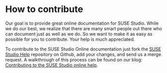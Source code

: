 # How to contribute

Our goal is to provide great online documentation for SUSE Studio. While
we do our best, we realize that there are many smart people out there
who can document just as well as we do. So we want to make it as easy as
possible for you to contribute. Your help is much appreciated.

To contribute to the SUSE Studio Online documentation just fork the
[SUSE Studio Help](http://github.com/susestudio/studio-help) repository
on Github, add your changes, and send us a merge request. A walkthrough
of this process can be found on our blog: [Contributing to the SUSE Studio online help](http://blog.susestudio.com/2012/11/contributing-to-suse-studio-online-help.html).
